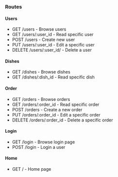 ### Routes

#### Users
- GET /users                - Browse users
- GET /users/:user_id       - Read specific user
- POST /users               - Create new user
- PUT /users/:user_id       - Edit a specific user
- DELETE /users/:user_id/   - Delete a user

#### Dishes
- GET /dishes               - Browse dishes
- GET /dishes/:dish_id      - Read specific dish

#### Order
- GET /orders               - Browse orders
- GET /orders/:order_id     - Read specific order
- POST /orders              - Create a new order
- PUT /orders/:order_id     - Edit a specific order
- DELETE /orders/:order_id  - Delete a specific order

#### Login
- GET /login                - Browse login page
- POST /login               - Login a user

#### Home 
- GET /                     - Home page
